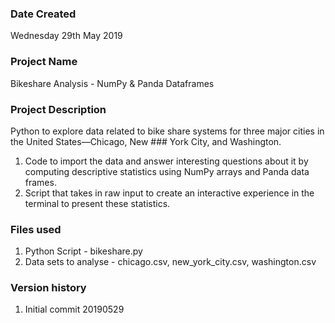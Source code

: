 ### Date Created
Wednesday 29th May 2019

### Project Name
Bikeshare Analysis - NumPy & Panda Dataframes

### Project Description
Python to explore data related to bike share systems for three major cities in the United States—Chicago, New ### York City, and Washington.
  1. Code to import the data and answer interesting questions about it by computing descriptive statistics using NumPy arrays and Panda data frames.
  2. Script that takes in raw input to create an interactive experience in the terminal to present these statistics.

### Files used
  1. Python Script - bikeshare.py
  2. Data sets to analyse - chicago.csv, new_york_city.csv, washington.csv

### Version history
  1. Initial commit 20190529
